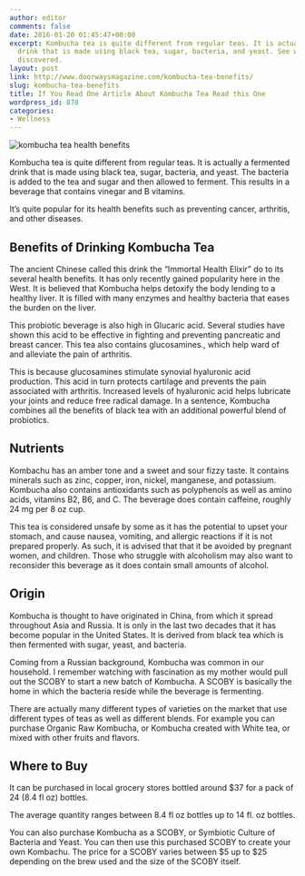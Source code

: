 ```yaml
---
author: editor
comments: false
date: 2016-01-20 01:45:47+00:00
excerpt: Kombucha tea is quite different from regular teas. It is actually a fermented
  drink that is made using black tea, sugar, bacteria, and yeast. See what else we
  discovered.
layout: post
link: http://www.doorwaysmagazine.com/kombucha-tea-benefits/
slug: kombucha-tea-benefits
title: If You Read One Article About Kombucha Tea Read this One
wordpress_id: 878
categories:
- Wellness
---
```


![kombucha tea health benefits](http://www.doorwaysmagazine.com/wp-content/uploads/kombucha_tea_health_benefits.jpg)

Kombucha tea is quite different from regular teas. It is actually a fermented drink that is made using black tea, sugar, bacteria, and yeast. The bacteria is added to the tea and sugar and then allowed to ferment. This results in a beverage that contains vinegar and B vitamins. 

It’s quite popular for its health benefits such as preventing cancer, arthritis, and other diseases. 



## Benefits of Drinking Kombucha Tea



The ancient Chinese called this drink the “Immortal Health Elixir” do to its several health benefits. It has only recently gained popularity here in the West. It is believed that Kombucha helps detoxify the body lending to a healthy liver. It is filled with many enzymes and healthy bacteria that eases the burden on the liver.

This probiotic beverage is also high in Glucaric acid. Several studies have shown this acid to be effective in fighting and preventing pancreatic and breast cancer. This tea also contains glucosamines., which help ward of and alleviate the pain of arthritis. 

This is because glucosamines stimulate synovial hyaluronic acid production. This acid in turn protects cartilage and prevents the pain associated with arthritis.  Increased levels of hyaluronic acid helps lubricate your joints and reduce free radical damage. In a sentence, Kombucha combines all the benefits of black tea with an additional powerful blend of probiotics. 



## Nutrients



Kombachu has an amber tone and a sweet and sour fizzy taste. It contains minerals such as zinc, copper, iron, nickel, manganese, and potassium. Kombucha also contains antioxidants such as polyphenols as well as amino acids, vitamins B2, B6, and C. The beverage does contain caffeine, roughly 24 mg per 8 oz cup. 

This tea is considered unsafe by some as it has the potential to upset your stomach, and cause nausea, vomiting, and allergic reactions if it is not prepared properly. As such, it is advised that that it be avoided by pregnant women, and children.  Those who struggle with alcoholism may also want to reconsider this beverage as it does contain small amounts of alcohol.



## Origin



Kombucha is thought to have originated in China, from which it spread throughout Asia and Russia. It is only in the last two decades that it has become popular in the United States. It is derived from black tea which is then fermented with sugar, yeast, and bacteria.  

Coming from a Russian background, Kombucha was common in our household. I remember watching with fascination as my mother would pull out the SCOBY to start a new batch of Kombucha. A SCOBY is basically the home in which the bacteria reside while the beverage is fermenting. 

There are actually many different types of varieties on the market that use different types of teas as well as different blends. For example you can purchase Organic Raw Kombucha, or Kombucha created with White tea, or mixed with other fruits and flavors. 
 


## Where to Buy



It can be purchased in local grocery stores bottled around $37 for a pack of 24 (8.4 fl oz) bottles.

The average quantity ranges between 8.4 fl oz bottles up to 14 fl. oz bottles. 

You can also purchase Kombucha as a SCOBY, or Symbiotic Culture of Bacteria and Yeast. You can then use this purchased SCOBY to create your own Kombachu. The price for a SCOBY varies between $5 up to $25 depending on the brew used and the size of the SCOBY itself. 

